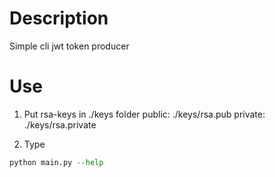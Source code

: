 # Description

Simple cli jwt token producer

# Use

1. Put rsa-keys in ./keys folder
public: ./keys/rsa.pub
private: ./keys/rsa.private

2. Type
```python
python main.py --help
```
